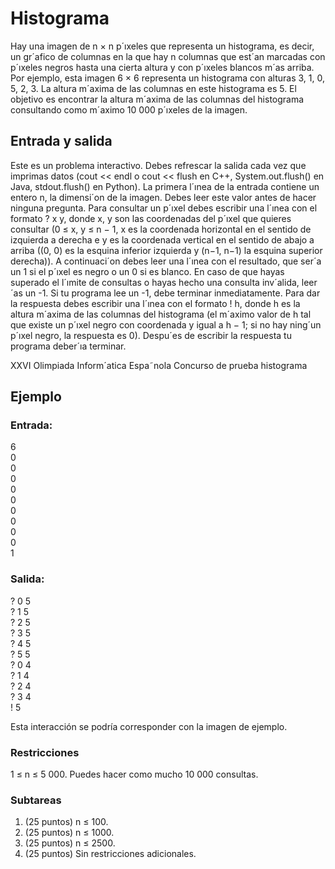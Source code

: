 # Histograma

Hay una imagen de n × n p´ıxeles que representa un histograma, es decir, un gr´afico de columnas en la
que hay n columnas que est´an marcadas con p´ıxeles negros hasta una cierta altura y con p´ıxeles blancos
m´as arriba.
Por ejemplo, esta imagen 6 × 6 representa un histograma con alturas 3, 1, 0, 5, 2, 3. La altura m´axima de
las columnas en este histograma es 5.
El objetivo es encontrar la altura m´axima de las columnas del histograma consultando como m´aximo
10 000 p´ıxeles de la imagen.

## Entrada y salida

Este es un problema interactivo. Debes refrescar la salida cada vez que imprimas datos (cout <<
endl o cout << flush en C++, System.out.flush() en Java, stdout.flush() en Python).
La primera l´ınea de la entrada contiene un entero n, la dimensi´on de la imagen. Debes leer este valor
antes de hacer ninguna pregunta.
Para consultar un p´ıxel debes escribir una l´ınea con el formato ? x y, donde x, y son las coordenadas del
p´ıxel que quieres consultar (0 ≤ x, y ≤ n − 1, x es la coordenada horizontal en el sentido de izquierda a
derecha e y es la coordenada vertical en el sentido de abajo a arriba ((0, 0) es la esquina inferior izquierda
y (n−1, n−1) la esquina superior derecha)). A continuaci´on debes leer una l´ınea con el resultado, que ser´a
un 1 si el p´ıxel es negro o un 0 si es blanco. En caso de que hayas superado el l´ımite de consultas o hayas
hecho una consulta inv´alida, leer´as un -1. Si tu programa lee un -1, debe terminar inmediatamente.
Para dar la respuesta debes escribir una l´ınea con el formato ! h, donde h es la altura m´axima de las
columnas del histograma (el m´aximo valor de h tal que existe un p´ıxel negro con coordenada y igual a
h − 1; si no hay ning´un p´ıxel negro, la respuesta es 0). Despu´es de escribir la respuesta tu programa
deber´ıa terminar.

XXVI Olimpiada Inform´atica Espa˜nola
Concurso de prueba
histograma

## Ejemplo

### Entrada:

6  
0  
0  
0  
0  
0  
0  
0  
0  
0  
1

### Salida:

? 0 5  
? 1 5  
? 2 5  
? 3 5  
? 4 5  
? 5 5  
? 0 4  
? 1 4  
? 2 4  
? 3 4  
! 5

Esta interacción se podría corresponder con la imagen de ejemplo.

### Restricciones

1 ≤ n ≤ 5 000.
Puedes hacer como mucho 10 000 consultas.

### Subtareas

1. (25 puntos) n ≤ 100.
2. (25 puntos) n ≤ 1000.
3. (25 puntos) n ≤ 2500.
4. (25 puntos) Sin restricciones adicionales.
